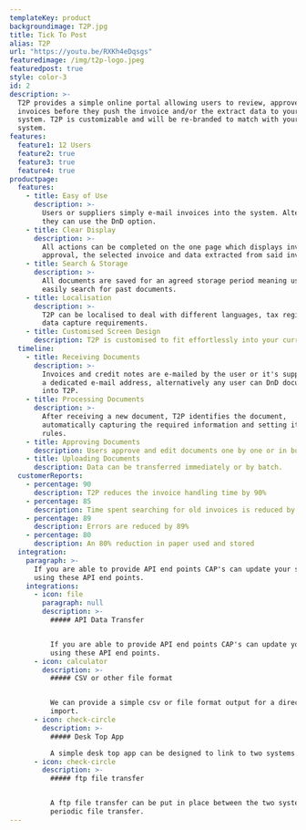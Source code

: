 ```yaml
---
templateKey: product
backgroundimage: T2P.jpg
title: Tick To Post
alias: T2P
url: "https://youtu.be/RXKh4eDqsgs"
featuredimage: /img/t2p-logo.jpeg
featuredpost: true
style: color-3
id: 2
description: >-
  T2P provides a simple online portal allowing users to review, approve and edit
  invoices before they push the invoice and/or the extract data to your accounts
  system. T2P is customizable and will be re-branded to match with your accounts
  system.
features:
  feature1: 12 Users
  feature2: true
  feature3: true
  feature4: true
productpage:
  features:
    - title: Easy of Use
      description: >-
        Users or suppliers simply e-mail invoices into the system. Alternatively
        they can use the DnD option.
    - title: Clear Display
      description: >-
        All actions can be completed on the one page which displays invoices for
        approval, the selected invoice and data extracted from said invoice.
    - title: Search & Storage
      description: >-
        All documents are saved for an agreed storage period meaning users can
        easily search for past documents.
    - title: Localisation
      description: >-
        T2P can be localised to deal with different languages, tax regimes and
        data capture requirements.
    - title: Customised Screen Design
      description: T2P is customised to fit effortlessly into your current system.
  timeline:
    - title: Receiving Documents
      description: >-
        Invoices and credit notes are e-mailed by the user or it's suppliers to
        a dedicated e-mail address, alternatively any user can DnD documents
        into T2P.
    - title: Processing Documents
      description: >-
        After receiving a new document, T2P identifies the document,
        automatically capturing the required information and setting it's coding
        rules.
    - title: Approving Documents
      description: Users approve and edit documents one by one or in bulk.
    - title: Uploading Documents
      description: Data can be transferred immediately or by batch.
  customerReports:
    - percentage: 90
      description: T2P reduces the invoice handling time by 90%
    - percentage: 85
      description: Time spent searching for old invoices is reduced by 85%
    - percentage: 89
      description: Errors are reduced by 89%
    - percentage: 80
      description: An 80% reduction in paper used and stored
  integration:
    paragraph: >-
      If you are able to provide API end points CAP's can update your system
      using these API end points.
    integrations:
      - icon: file
        paragraph: null
        description: >-
          ##### API Data Transfer 


          If you are able to provide API end points CAP's can update your system
          using these API end points.
      - icon: calculator
        description: >-
          ##### CSV or other file format 


          We can provide a simple csv or file format output for a direct file
          import.
      - icon: check-circle
        description: >-
          ##### Desk Top App 

          A simple desk top app can be designed to link to two systems.
      - icon: check-circle
        description: >-
          ##### ftp file transfer 


          A ftp file transfer can be put in place between the two system for
          periodic file transfer.
---
```

